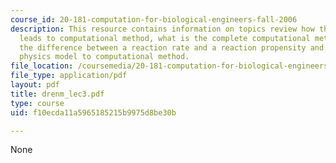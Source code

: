 ```yaml
---
course_id: 20-181-computation-for-biological-engineers-fall-2006
description: This resource contains information on topics review how the physics model
  leads to computational method, what is the complete computational method, what is
  the difference between a reaction rate and a reaction propensity and review from
  physics model to computational method.
file_location: /coursemedia/20-181-computation-for-biological-engineers-fall-2006/f10ecda11a5965185215b9975d8be30b_drenm_lec3.pdf
file_type: application/pdf
layout: pdf
title: drenm_lec3.pdf
type: course
uid: f10ecda11a5965185215b9975d8be30b

---
```

None